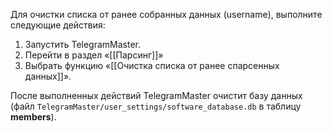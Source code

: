 Для очистки списка от ранее собранных данных (username), выполните следующие действия:

1. Запустить TelegramMaster.
2. Перейти в раздел «[[Парсинг]]»
3. Выбрать функцию «[[Очистка списка от ранее спарсенных данных]]».

После выполненных действий TelegramMaster очистит базу данных (файл <code>TelegramMaster/user_settings/software_database.db</code> в таблицу **members**).